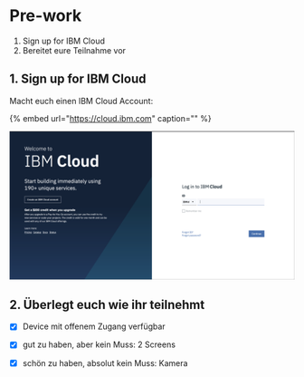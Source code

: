 # Pre-work

1. Sign up for IBM Cloud
2. Bereitet eure Teilnahme vor

## 1. Sign up for IBM Cloud

Macht euch einen IBM Cloud Account:

{% embed url="https://cloud.ibm.com" caption="" %}

![Cloud Sign up](.gitbook/assets/ibm-cloud-sign-up.png)

## 2. Überlegt euch wie ihr teilnehmt

* [x] Device mit offenem Zugang verfügbar
* [x] gut zu haben, aber kein Muss: 2 Screens
* [x] schön zu haben, absolut kein Muss: Kamera

